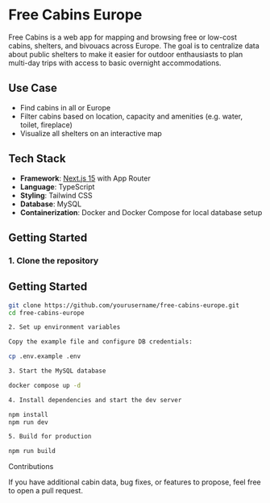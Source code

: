 # Free Cabins Europe

Free Cabins is a web app for mapping and browsing free or low-cost cabins, shelters, and bivouacs across Europe. The goal is to centralize data about public shelters to make it easier for outdoor enthausiasts to plan multi-day trips with access to basic overnight accommodations.

## Use Case

- Find cabins in all or Europe
- Filter cabins based on location, capacity and amenities (e.g. water, toilet, fireplace)
- Visualize all shelters on an interactive map

## Tech Stack

- **Framework**: [Next.js 15](https://nextjs.org/) with App Router
- **Language**: TypeScript
- **Styling**: Tailwind CSS
- **Database**: MySQL
- **Containerization**: Docker and Docker Compose for local database setup

## Getting Started

### 1. Clone the repository
## Getting Started

```bash
git clone https://github.com/yourusername/free-cabins-europe.git
cd free-cabins-europe

2. Set up environment variables

Copy the example file and configure DB credentials:

cp .env.example .env

3. Start the MySQL database

docker compose up -d

4. Install dependencies and start the dev server

npm install
npm run dev

5. Build for production

npm run build
```

Contributions

If you have additional cabin data, bug fixes, or features to propose, feel free to open a pull request.
